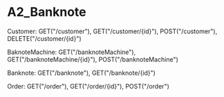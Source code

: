 # A2_Banknote
 
Customer: 
GET("/customer"),
GET("/customer/{id}"),
POST("/customer"),
DELETE("/customer/{id}")

BaknoteMachine:
GET("/banknoteMachine"),
GET("/banknoteMachine/{id}"),
POST("/banknoteMachine")

Banknote:
GET("/banknote"),
GET("/banknote/{id}")

Order:
GET("/order"),
GET("/order/{id}"),
POST("/order")